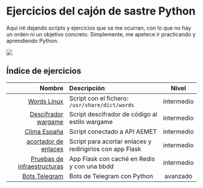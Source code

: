 # Ejercicios del cajón de sastre Python

Aquí iré dejando scripts y ejercicios que se me ocurran, con lo que no hay un orden ni un objetivo concreto. Simplemente, me apetece ir practicando y aprendiendo Python.

![](https://media.giphy.com/media/8nYVjqXNdZida/giphy.gif)

## Índice de ejercicios

|                                                   Nombre | Descripción                                              |   Nivel    |
| -------------------------------------------------------: | :------------------------------------------------------- | :--------: |
|        [Words Linux](./01_scripts_words_linux/README.md) | Script con el fichero: `/usr/share/dict/words`           | intermedio |
| [Descifrador wargame](./02_scripts_descifrador_wargame/) | Script descifrador de código al estilo wargame           | intermedio |
|                              [Clima España](./03_clima/) | Script conectado a API AEMET                             | intermedio |
|              [acortador de enlaces](./04_acortador_url/) | Script para acortar enlaces y redirigirlos con app Flask | intermedio |
| [Pruebas de infraestructuras](./05_infra_test/README.md) | App Flask con caché en Redis y con una bbdd              | intermedio |
|            [Bots Telegram](./06_bots_telegram/README.md) | Bots de Telegram con Python                              |  avanzado  |
